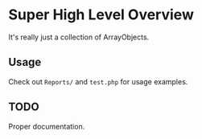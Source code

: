# Super High Level Overview

It's really just a collection of ArrayObjects.

## Usage

Check out `Reports/` and `test.php` for usage examples.

## TODO

Proper documentation.